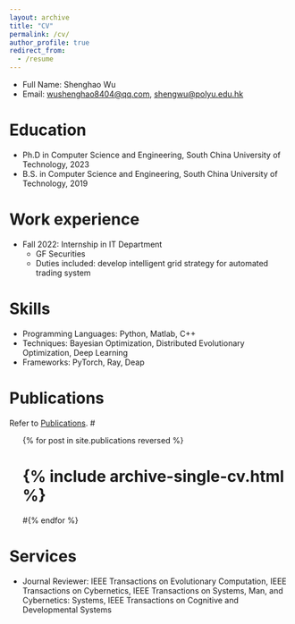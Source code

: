 ```yaml
---
layout: archive
title: "CV"
permalink: /cv/
author_profile: true
redirect_from:
  - /resume
---
```


* Full Name: Shenghao Wu
* Email: wushenghao8404@qq.com, shengwu@polyu.edu.hk

Education
======
* Ph.D in Computer Science and Engineering, South China University of Technology, 2023
* B.S. in Computer Science and Engineering, South China University of Technology, 2019

Work experience
======
* Fall 2022: Internship in IT Department
  * GF Securities
  * Duties included: develop intelligent grid strategy for automated trading system

Skills
======
* Programming Languages: Python, Matlab, C++
* Techniques: Bayesian Optimization, Distributed Evolutionary Optimization, Deep Learning
* Frameworks: PyTorch, Ray, Deap

Publications
======
Refer to [Publications](https://wushenghao8404.github.io/publications).
  #<ul>{% for post in site.publications reversed %}
  #  {% include archive-single-cv.html %}
  #{% endfor %}</ul>
  
Services
======
* Journal Reviewer: IEEE Transactions on Evolutionary Computation, IEEE Transactions on Cybernetics, IEEE Transactions on Systems, Man, and Cybernetics: Systems, IEEE Transactions on Cognitive and Developmental Systems
